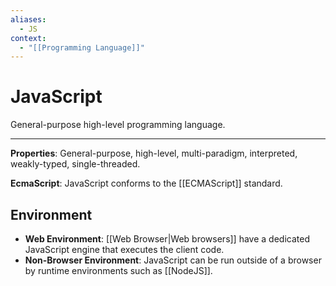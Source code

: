 ```yaml
---
aliases:
  - JS
context:
  - "[[Programming Language]]"
---
```


# JavaScript

General-purpose high-level programming language.

---

**Properties**: General-purpose, high-level, multi-paradigm, interpreted, weakly-typed, single-threaded.

**EcmaScript**: JavaScript conforms to the [[ECMAScript]] standard.

## Environment

- **Web Environment**: [[Web Browser|Web browsers]] have a dedicated JavaScript engine that executes the client code.
- **Non-Browser Environment**: JavaScript can be run outside of a browser by runtime environments such as [[NodeJS]].
